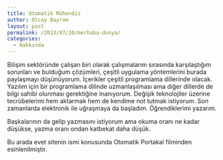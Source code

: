```yaml
---
title: Otomatik Mühendis
author: Olcay Bayram
layout: post
permalink: /2013/07/20/merhaba-dunya/
categories:
  - Hakkında
---
```

Bilişim sektöründe çalışan biri olarak çalışmalarım sırasında karşılaştığım sorunları ve bulduğum çözümleri, çeşitli uygulama yöntemlerini burada paylaşmayı düşünüyorum. İçerikler çeşitli programlama dillerinde olacak. Yazılım için bir programlama dilinde uzmanlaşılması ama diğer dillerde de bilgi sahibi olunması gerektiğine inanıyorum. Değişik teknolojiler üzerine tecrübelerimi hem aktarmak hem de kendime not tutmak istiyorum. Son zamanlarda elektronik ile uğraşmaya da başladım. Öğrendiklerimi yazarım.

Başkalarının da gelip yazmasını istiyorum ama okuma oranı ne kadar düşükse, yazma oranı ondan katbekat daha düşük.

Bu arada evet sitenin ismi konusunda Otomatik Portakal filminden esinlenilmiştir.

&nbsp;